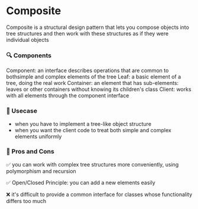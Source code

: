 # Composite

Composite is a structural design pattern that lets you compose objects into tree structures and then work with these structures as if they were individual objects

### :mag: Components
Component: an interface describes operations that are common to bothsimple and complex elements of the tree
Leaf: a basic element of a tree, doing the real work
Container: an element that has sub-elements: leaves or other containers without knowing its children's class
Client: works with all elements through the component interface

### :key: Usecase
- when you have to implement a tree-like object structure
- when you want the client code to treat both simple and complex elements uniformly

### :memo: Pros and Cons
:white_check_mark: you can work with complex tree structures more conveniently, using polymorphism and recursion

:white_check_mark: Open/Closed Principle: you can add a new elements easily

:x: it's difficult to provide a common interface for classes whose functionality differs too much
